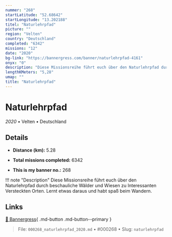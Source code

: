 ```yaml
---
nummer: "268"
startLatitude: "52.68642"
startLongitude: "13.202188"
titel: "Naturlehrpfad"
picture: ""
region: "Velten"
country: "Deutschland"
completed: "6342"
missions: "12"
date: "2020"
bg-link: "https://bannergress.com/banner/naturlehrpfad-4161"
onyx: "0"
description: "Diese Missionsreihe führt euch über den Naturlehrpfad durch beschauliche Wälder und Wiesen zu Interessanten Versteckten Orten.\nLernt etwas daraus und habt spaß beim Wandern."
lengthKMeters: "5,28"
umap: ""
title: "Naturlehrpfad"
---
```

# Naturlehrpfad

*2020* • Velten • Deutschland



## Details
- **Distance (km):** 5.28

- **Total missions completed:** 6342
- **This is my banner no.:** 268


!!! note "Description"
    Diese Missionsreihe führt euch über den Naturlehrpfad durch beschauliche Wälder und Wiesen zu Interessanten Versteckten Orten.
Lernt etwas daraus und habt spaß beim Wandern.



## Links
[🔗 Bannergress](https://bannergress.com/banner/naturlehrpfad-4161){ .md-button .md-button--primary }



> File: `000268_naturlehrpfad_2020.md` • #000268 • Slug: `naturlehrpfad`
